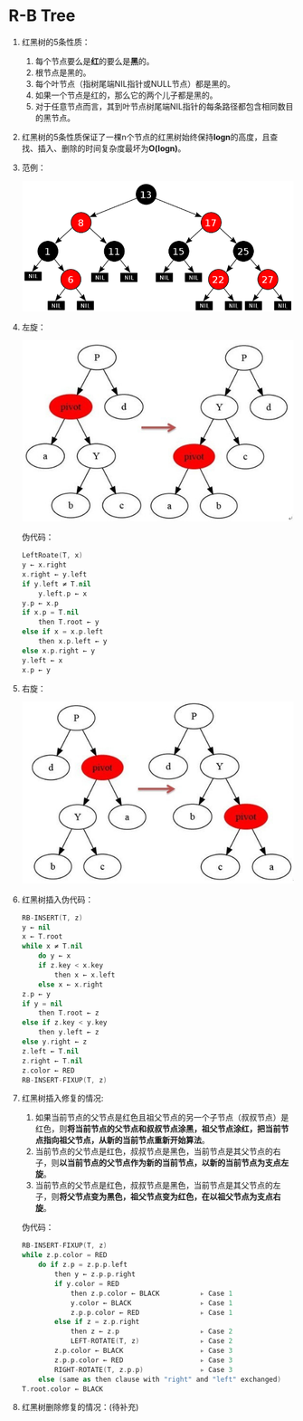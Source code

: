 # R-B Tree

1. 红黑树的5条性质：

   1. 每个节点要么是**红**的要么是**黑**的。
   2. 根节点是黑的。
   3. 每个叶节点（指树尾端NIL指针或NULL节点）都是黑的。
   4. 如果一个节点是红的，那么它的两个儿子都是黑的。
   5. 对于任意节点而言，其到叶节点树尾端NIL指针的每条路径都包含相同数目的黑节点。

2. 红黑树的5条性质保证了一棵n个节点的红黑树始终保持**logn**的高度，且查找、插入、删除的时间复杂度最坏为**O(logn)**。

3. 范例：

   ![R-B-tree](_v_images/20191203211942216_15632.png)

4. 左旋：

   ![left-rotate](_v_images/20191203211957022_21004.jpg)

   伪代码：

   ```swift
   LeftRoate(T, x)
   y ← x.right
   x.right ← y.left
   if y.left ≠ T.nil
       y.left.p ← x
   y.p ← x.p
   if x.p = T.nil
       then T.root ← y
   else if x = x.p.left
       then x.p.left ← y
   else x.p.right ← y
   y.left ← x
   x.p ← y
   ```

5. 右旋：

   ![right-rotate](_v_images/20191203212015967_4984.jpg)

6. 红黑树插入伪代码：

   ```swift
   RB-INSERT(T, z)
   y ← nil
   x ← T.root
   while x ≠ T.nil
       do y ← x
       if z.key < x.key
           then x ← x.left
       else x ← x.right
   z.p ← y
   if y = nil
       then T.root ← z
   else if z.key < y.key
       then y.left ← z
   else y.right ← z
   z.left ← T.nil
   z.right ← T.nil
   z.color ← RED
   RB-INSERT-FIXUP(T, z)
   ```

7. 红黑树插入修复的情况:

   1. 如果当前节点的父节点是红色且祖父节点的另一个子节点（叔叔节点）是红色，则**将当前节点的父节点和叔叔节点涂黑，祖父节点涂红，把当前节点指向祖父节点，从新的当前节点重新开始算法**。
   2. 当前节点的父节点是红色，叔叔节点是黑色，当前节点是其父节点的右子，则**以当前节点的父节点作为新的当前节点，以新的当前节点为支点左旋**。
   3. 当前节点的父节点是红色，叔叔节点是黑色，当前节点是其父节点的左子，则**将父节点变为黑色，祖父节点变为红色，在以祖父节点为支点右旋**。

   伪代码：

   ```swift
   RB-INSERT-FIXUP(T, z)
   while z.p.color = RED
       do if z.p = z.p.p.left
           then y ← z.p.p.right
           if y.color = RED
               then z.p.color ← BLACK          ▹ Case 1
               y.color ← BLACK                 ▹ Case 1
               z.p.p.color ← RED               ▹ Case 1
           else if z = z.p.right
               then z ← z.p                    ▹ Case 2
               LEFT-ROTATE(T, z)               ▹ Case 2
           z.p.color ← BLACK                   ▹ Case 3
           z.p.p.color ← RED                   ▹ Case 3
           RIGHT-ROTATE(T, z.p.p)              ▹ Case 3
       else (same as then clause with "right" and "left" exchanged)
   T.root.color ← BLACK
   ```

8. 红黑树删除修复的情况：(待补充)

